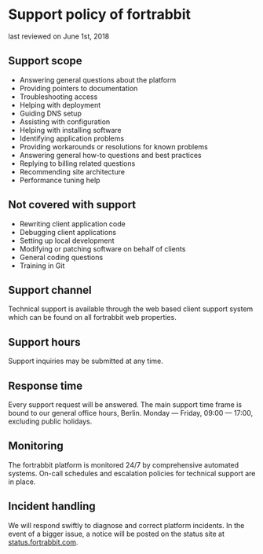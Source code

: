 # Support policy of fortrabbit

last reviewed on June 1st, 2018


## Support scope

* Answering general questions about the platform
* Providing pointers to documentation
* Troubleshooting access
* Helping with deployment
* Guiding DNS setup
* Assisting with configuration
* Helping with installing software
* Identifying application problems
* Providing workarounds or resolutions for known problems
* Answering general how-to questions and best practices
* Replying to billing related questions
* Recommending site architecture
* Performance tuning help


## Not covered with support

* Rewriting client application code
* Debugging client applications
* Setting up local development
* Modifying or patching software on behalf of clients
* General coding questions
* Training in Git


## Support channel

Technical support is available through the web based client support system which can be found on all fortrabbit web properties.

## Support hours

Support inquiries may be submitted at any time. 


## Response time

Every support request will be answered. The main support time frame is bound to our general office hours, Berlin. Monday — Friday, 09:00 — 17:00, excluding public holidays. 


## Monitoring

The fortrabbit platform is monitored 24/7 by comprehensive automated systems. On-call schedules and escalation policies for technical support are in place. 


## Incident handling

We will respond swiftly to diagnose and correct platform incidents. In the event of a bigger issue, a notice will be posted on the status site at [status.fortrabbit.com](http://status.fortrabbit.com).
